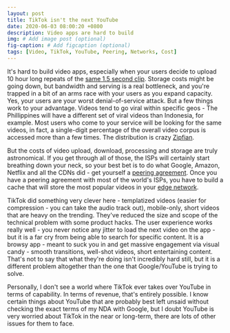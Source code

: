 ```yaml
---
layout: post
title: TikTok isn't the next YouTube
date: 2020-06-03 08:00:20 +0800
description: Video apps are hard to build
img: # Add image post (optional)
fig-caption: # Add figcaption (optional)
tags: [Video, TikTok, YouTube, Peering, Networks, Cost]
---
```


It's hard to build video apps, especially when your users decide to upload 10 hour long repeats of the [same 1.5 second clip](https://www.youtube.com/watch?v=3DkqMjfqqPc). Storage costs might be going down, but bandwidth and serving is a real bottleneck, and you're trapped in a bit of an arms race with your users as you expand capacity. Yes, your users are your worst denial-of-service attack. But a few things work to your advantage. Videos tend to go viral within specific geos - The Phillippines will have a different set of viral videos than Indonesia, for example. Most users who come to your service will be looking for the same videos, in fact, a single-digit percentage of the overall video corpus is accessed more than a few times. The distribution is crazy [Zipfian](https://en.wikipedia.org/wiki/Zipf%27s_law).

But the costs of video upload, download, processing and storage are truly astronomical. If you get through all of those, the ISPs will certainly start breathing down your neck, so your best bet is to do what Google, Amazon, Netflix and all the CDNs did - get yourself a [peering agreement](https://en.wikipedia.org/wiki/Peering#Peering_agreement). Once you have a peering agreement with most of the world's ISPs, you have to build a cache that will store the most popular videos in your [edge network](https://peering.google.com/#/).

TikTok did something very clever here - templatized videos (easier for compression - you can take the audio track out), mobile-only, short videos that are heavy on the trending. They've reduced the size and scope of the technical problem with some product hacks. The user experience works really well - you never notice any jitter to load the next video on the app - but it is a far cry from being able to search for specific content. It is a browsy app - meant to suck you in and get massive engagement via visual candy - smooth transitions, well-shot videos, short entertaining content. That's not to say that what they're doing isn't incredibly hard still, but it is a different problem altogether than the one that Google/YouTube is trying to solve.

Personally, I don't see a world where TikTok ever takes over YouTube in terms of capability. In terms of revenue, that's entirely possible. I know certain things about YouTube that are probably best left unsaid without checking the exact terms of my NDA with Google, but I doubt YouTube is very worried about TikTok in the near or long-term, there are lots of other issues for them to face.


